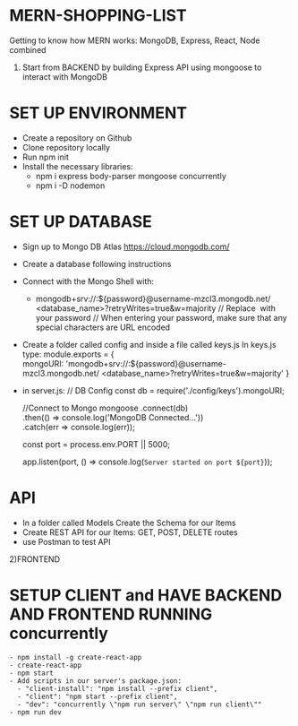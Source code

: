 # MERN-SHOPPING-LIST

Getting to know how MERN works:  MongoDB, Express, React, Node combined

1) Start from BACKEND by building Express API using mongoose to interact with MongoDB

  # SET UP ENVIRONMENT
  - Create a repository on Github
  - Clone repository locally
  - Run npm init
  - Install the necessary libraries:
    - npm i express body-parser mongoose concurrently
    - npm i -D nodemon

  # SET UP DATABASE
  - Sign up to Mongo DB Atlas https://cloud.mongodb.com/
  - Create a database following instructions
  - Connect with the Mongo Shell with:
    - mongodb+srv://<name>:${password}@username-mzcl3.mongodb.net/    <database_name>?retryWrites=true&w=majority
	    // Replace <password> with your password
	    // When entering your password, make sure that any special characters	are URL encoded
  - Create a folder called config and inside a file called keys.js
    In keys.js type:
	   module.exports = {
    	  mongoURI: 'mongodb+srv://<name>:${password}@username-mzcl3.mongodb.net/
        <database_name>?retryWrites=true&w=majority'
	   }
  - in server.js:
	  // DB Config
	   const db = require('./config/keys').mongoURI;

	 //Connect to Mongo
	  mongoose
	     .connect(db)
	     .then(() => console.log('MongoDB Connected...'))
	     .catch(err => console.log(err));

	  const port = process.env.PORT || 5000;

	  app.listen(port, () => console.log(`Server started on port ${port}`));

  # API
   - In a folder called Models Create the Schema for our Items
   - Create REST API for our Items: GET, POST, DELETE routes
   - use Postman to test API


 2)FRONTEND
  # SETUP CLIENT and HAVE BACKEND AND FRONTEND RUNNING concurrently
    - npm install -g create-react-app
    - create-react-app
    - npm start
    - Add scripts in our server's package.json:
      - "client-install": "npm install --prefix client",
      - "client": "npm start --prefix client",
      - "dev": "concurrently \"npm run server\" \"npm run client\""
    - npm run dev
